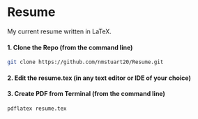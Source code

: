 # Resume
My current resume written in LaTeX.

#### 1. Clone the Repo (from the command line)
```sh
git clone https://github.com/nmstuart20/Resume.git
```

#### 2. Edit the resume.tex (in any text editor or IDE of your choice)

#### 3. Create PDF from Terminal (from the command line)
```sh
pdflatex resume.tex
```
